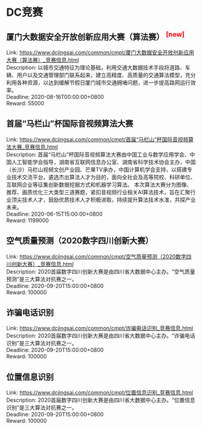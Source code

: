 # DC竞赛



## 厦门大数据安全开放创新应用大赛（算法赛） <sup style="color:red">[new]<sup>  

Link: https://www.dcjingsai.com/common/cmpt/厦门大数据安全开放创新应用大赛（算法赛）_竞赛信息.html  
Description: 以城市交通特征为理论基础，利用交通大数据技术手段将道路、车辆、用户以及交通管理部门联系起来，建立高精度、高质量的交通算法模型，充分利用各种资源，以达到缓解节假日厦门城市交通拥堵问题，进一步提高路网运行效率。  
Deadline: 2020-08-16T00:00:00+0800  
Reward: 55000  


## 首届“马栏山”杯国际音视频算法大赛

Link: https://www.dcjingsai.com/common/cmpt/首届“马栏山”杯国际音视频算法大赛_竞赛信息.html  
Description: 
首届“马栏山”杯国际音视频算法大赛由中国工业与数学应用学会、中国人工智能学会指导，湖南省互联网信息办公室、湖南省科学技术协会主办，中国（长沙）马栏山视频文创产业园、芒果TV承办，中国计算机学会支持，以搭建专业技术交流平台，遴选杰出算法人才为目的，面向全社会及高等院校、科研单位、互联网企业等征集创新数据挖掘方式和机器学习算法。
本次算法大赛分为图像、推荐、画质优化三大类型三道赛题，紧扣音视频行业相关AI算法技术，旨在汇聚行业顶尖技术人才，鼓励优质技术人才积极进取，持续提升算法技术水准，共探产业未来。  
Deadline: 2020-06-15T15:00:00+0800  
Reward: 1199000  


## 空气质量预测（2020数字四川创新大赛）

Link: https://www.dcjingsai.com/common/cmpt/空气质量预测（2020数字四川创新大赛）_竞赛信息.html  
Description: 2020首届数字四川创新大赛是由四川省大数据中心主办。“空气质量预测”是三大算法对抗赛之一。  
Deadline: 2020-09-20T15:00:00+0800  
Reward: 100000  


## 诈骗电话识别

Link: https://www.dcjingsai.com/common/cmpt/诈骗电话识别_竞赛信息.html  
Description: 2020首届数字四川创新大赛是由四川省大数据中心主办。“诈骗电话识别”是三大算法对抗赛之一。  
Deadline: 2020-09-20T15:00:00+0800  
Reward: 100000  


## 位置信息识别

Link: https://www.dcjingsai.com/common/cmpt/位置信息识别_竞赛信息.html  
Description: 2020首届数字四川创新大赛是由四川省大数据中心主办。“位置信息识别”是三大算法对抗赛之一。  
Deadline: 2020-09-20T15:00:00+0800  
Reward: 100000  

